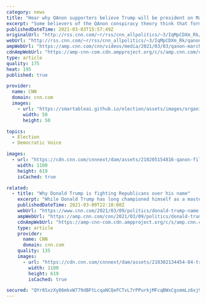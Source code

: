 ```yaml
---
category: news
title: "Hear why QAnon supporters believe Trump will be president on March 4th"
excerpt: "Some believers of the QAnon conspiracy theory think that former President Trump will become president again on March 4th. CNN's Sara Sidner explains the origin of that belief.\n    \n"
publishedDateTime: 2021-03-03T15:57:49Z
originalUrl: "http://rss.cnn.com/~r/rss/cnn_allpolitics/~3/IqMpCDXm_Rk/qanon-march-fourth-beliefs-trump-president-sidner-dnt-nr-vpx.cnn"
webUrl: "http://rss.cnn.com/~r/rss/cnn_allpolitics/~3/IqMpCDXm_Rk/qanon-march-fourth-beliefs-trump-president-sidner-dnt-nr-vpx.cnn"
ampWebUrl: "https://amp.cnn.com/cnn/videos/media/2021/03/03/qanon-march-fourth-beliefs-trump-president-sidner-dnt-nr-vpx.cnn"
cdnAmpWebUrl: "https://amp-cnn-com.cdn.ampproject.org/c/s/amp.cnn.com/cnn/videos/media/2021/03/03/qanon-march-fourth-beliefs-trump-president-sidner-dnt-nr-vpx.cnn"
type: article
quality: 175
heat: 195
published: true

provider:
  name: CNN
  domain: cnn.com
  images:
    - url: "https://smartableai.github.io/election/assets/images/organizations/cnn.com-50x50.jpg"
      width: 50
      height: 50

topics:
  - Election
  - Democratic Voice

images:
  - url: "https://cdn.cnn.com/cnnnext/dam/assets/210205154816-qanon-file-2020-super-tease.jpg"
    width: 1100
    height: 619
    isCached: true

related:
  - title: "Why Donald Trump is fighting Republicans over his name"
    excerpt: "While Donald Trump has long championed himself as a master real estate tycoon, talk to anyone familiar with how he built his fortune and they will tell you that the key to his success wasn't buying buildings."
    publishedDateTime: 2021-03-09T22:18:00Z
    webUrl: "https://www.cnn.com/2021/03/09/politics/donald-trump-name-rnc/index.html"
    ampWebUrl: "https://amp.cnn.com/cnn/2021/03/09/politics/donald-trump-name-rnc/index.html"
    cdnAmpWebUrl: "https://amp-cnn-com.cdn.ampproject.org/c/s/amp.cnn.com/cnn/2021/03/09/politics/donald-trump-name-rnc/index.html"
    type: article
    provider:
      name: CNN
      domain: cnn.com
    quality: 135
    images:
      - url: "https://cdn.cnn.com/cnnnext/dam/assets/210302134454-04-trump-cpac-0228-super-tease.jpg"
        width: 1100
        height: 619
        isCached: true

secured: "QYr8SxzXy86mkxW779dBFtLcqaNCQeFCTvL7rPPurkjMFcqBWxCgsmmLz6xj97k8uxi25w2cdov8oGelw2FmwNhHYCMkxk3fzFXKt2es6oKNxjJzxsLs3Af3Hj6oSz/4RZp8oYK6NMbyTfABwuSgQ3ZT8Nd65OXInbp0B/5KiUXvDt4IcQMDzxZCyNqwntpi3YyhqZR/nnTGqz1yz00B/bl+Im1IVPms2q+U9CZ0ipqffjJadTwbdG3DVbCGxatBP1JUWXKEaNabx3h4AOf+ZbEDQbyJ1miGKde1f/lItWsYTx9VO7sqf2kW1DqTjQi9sY98t7b0pP4mNCMpW/VmUoozu5bbxdbHA95SoaU4ILA=;PBhe2uQ3D3Ai1ZpvTPuioA=="
---
```


